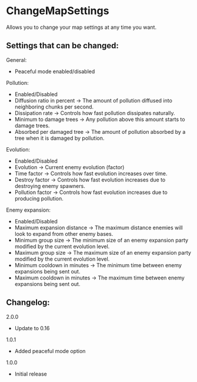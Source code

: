 # ChangeMapSettings

Allows you to change your map settings at any time you want.

## Settings that can be changed:

General:

* Peaceful mode enabled/disabled

Pollution:

* Enabled/Disabled
* Diffusion ratio in percent -> The amount of pollution diffused into neighboring chunks per second.
* Dissipation rate -> Controls how fast pollution dissipates naturally.
* Minimum to damage trees -> Any pollution above this amount starts to damage trees.
* Absorbed per damaged tree -> The amount of pollution absorbed by a tree when it is damaged by pollution.

Evolution:

* Enabled/Disabled
* Evolution -> Current enemy evolution (factor)
* Time factor -> Controls how fast evolution increases over time.
* Destroy factor -> Controls how fast evolution increases due to destroying enemy spawners.
* Pollution factor -> Controls how fast evolution increases due to producing pollution.

Enemy expansion:

* Enabled/Disabled
* Maximum expansion distance -> The maximum distance enemies will look to expand from other enemy bases.
* Minimum group size -> The minimum size of an enemy expansion party modified by the current evolution level.
* Maximum group size -> The maximum size of an enemy expansion party modified by the current evolution level.
* Minimum cooldown in minutes -> The minimum time between enemy expansions being sent out.
* Maximum cooldown in minutes -> The maximum time between enemy expansions being sent out.

## Changelog:

2.0.0

* Update to 0.16

1.0.1

* Added peaceful mode option

1.0.0

* Initial release